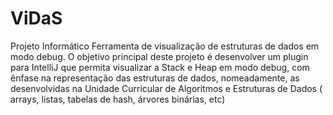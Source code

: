 # ViDaS
 Projeto Informático
Ferramenta de visualização de estruturas de dados em modo debug.
O objetivo principal deste projeto é desenvolver um plugin para IntelliJ que permita visualizar a Stack e Heap em modo debug, com ênfase na representação das estruturas de dados, nomeadamente, as desenvolvidas na Unidade Curricular de Algoritmos e Estruturas de Dados ( arrays, listas, tabelas de hash, árvores binárias, etc)
